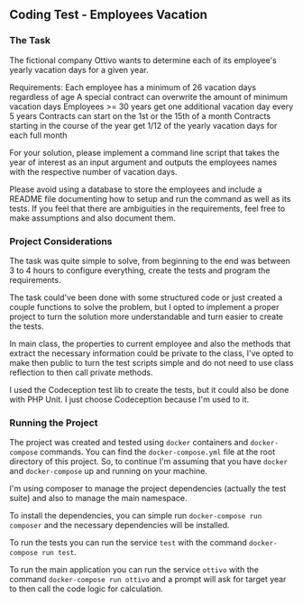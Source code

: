 ## Coding Test - Employees Vacation

### The Task

The fictional company Ottivo wants to determine each of its employee's yearly vacation days for a
given year.

Requirements:
Each employee has a minimum of 26 vacation days regardless of age
A special contract can overwrite the amount of minimum vacation days
Employees >= 30 years get one additional vacation day every 5 years
Contracts can start on the 1st or the 15th of a month
Contracts starting in the course of the year get 1/12 of the yearly vacation days for each full
month

For your solution, please implement a command line script that takes the year of interest as an
input argument and outputs the employees names with the respective number of vacation days.

Please avoid using a database to store the employees and include a README file documenting
how to setup and run the command as well as its tests. If you feel that there are ambiguities in the
requirements, feel free to make assumptions and also document them.

### Project Considerations

The task was quite simple to solve, from beginning to the end was between 3 to 4 hours to configure everything, create the tests
and program the requirements.

The task could've been done with some structured code or just created a couple functions to solve the problem, but I opted to
implement a proper project to turn the solution more understandable and turn easier to create the tests.

In main class, the properties to current employee and also the methods that extract the necessary information could be private to the class,
I've opted to make then public to turn the test scripts simple and do not need to use class reflection to then call private methods.

I used the Codeception test lib to create the tests, but it could also be done with PHP Unit. I just choose Codeception because I'm used to it.

### Running the Project

The project was created and tested using `docker` containers and `docker-compose` commands.
You can find the `docker-compose.yml` file at the root directory of this project. So, to continue I'm assuming that you
have `docker` and `docker-compose` up and running on your machine.

I'm using composer to manage the project dependencies (actually the test suite) and also to manage the main namespace.

To install the dependencies, you can simple run `docker-compose run composer` and the necessary dependencies will be installed.

To run the tests you can run the service `test` with the command `docker-compose run test`.

To run the main application you can run the service `ottivo` with the command `docker-compose run ottivo` and a prompt will ask for target year
to then call the code logic for calculation.

